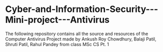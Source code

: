 # Cyber-and-Information-Security---Mini-project---Antivirus
The following repository contains all the source and resources of the Computer Antivirus Project made by Ankush Roy Chowdhury, Balaji Patil, Shruti Patil, Rahul Pandey from class MSc CS Pt. 1
